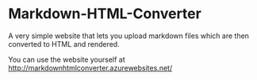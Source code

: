# Markdown-HTML-Converter
A very simple website that lets you upload markdown files which are then converted to HTML and rendered.

You can use the website yourself at http://markdownhtmlconverter.azurewebsites.net/
